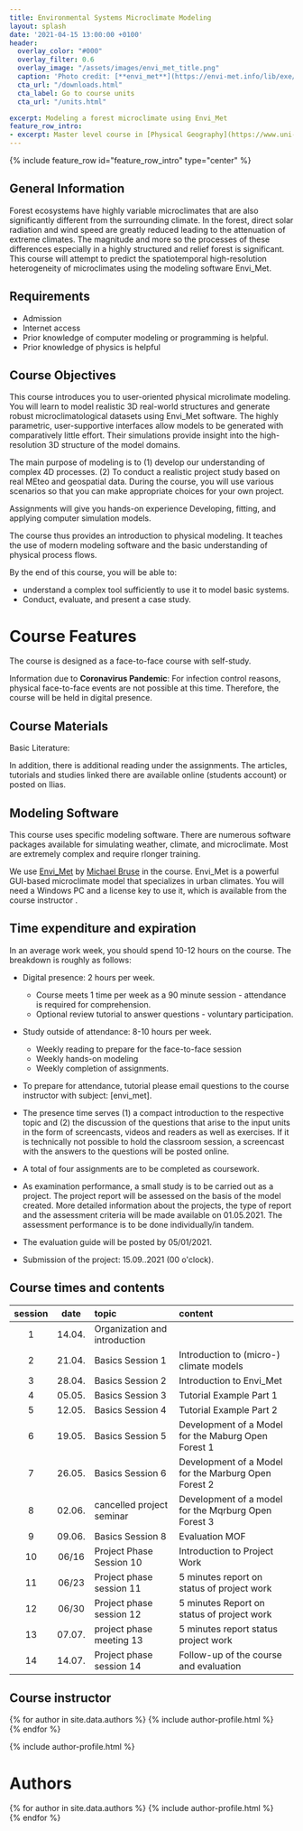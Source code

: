 ```yaml
---
title: Environmental Systems Microclimate Modeling
layout: splash
date: '2021-04-15 13:00:00 +0100'
header:
  overlay_color: "#000"
  overlay_filter: 0.6
  overlay_image: "/assets/images/envi_met_title.png"
  caption: 'Photo credit: [**envi_met**](https://envi-met.info/lib/exe/fetch.php?cache=&media=examples:thermal_pic.png)'
  cta_url: "/downloads.html"
  cta_label: Go to course units
  cta_url: "/units.html"

excerpt: Modeling a forest microclimate using Envi_Met
feature_row_intro:
- excerpt: Master level course in [Physical Geography](https://www.uni-marburg.de/fb19/studium/studiengaenge/msc-phygeo) at Marburg University
---
```


{% include feature_row id="feature_row_intro" type="center" %}



## General Information
Forest ecosystems have highly variable microclimates that are also significantly different from the surrounding climate. In the forest, direct solar radiation and wind speed are greatly reduced leading to the attenuation of extreme climates. The magnitude and more so the processes of these differences especially in a highly structured and relief forest is significant. This course will attempt to predict the spatiotemporal high-resolution heterogeneity of microclimates using the modeling software Envi_Met. 

## Requirements
* Admission
* Internet access
* Prior knowledge of computer modeling or programming is helpful.
* Prior knowledge of physics is helpful

## Course Objectives

This course introduces you to user-oriented physical microlimate modeling. You will learn to model realistic 3D real-world structures and generate robust microclimatological datasets using Envi_Met software. The highly parametric, user-supportive interfaces allow models to be generated with comparatively little effort. Their simulations provide insight into the high-resolution 3D structure of the model domains. 

The main purpose of modeling is to (1) develop our understanding of complex 4D processes. (2) To conduct a realistic project study based on real MEteo and geospatial data.  During the course, you will use various scenarios so that you can make appropriate choices for your own project.

Assignments will give you hands-on experience Developing, fitting, and applying computer simulation models.

The course thus provides an introduction to physical modeling. It teaches the use of modern modeling software and the basic understanding of physical process flows.

By the end of this course, you will be able to:
* understand a complex tool sufficiently to use it to model basic systems. 
* Conduct, evaluate, and present a case study.

# Course Features
The course is designed as a face-to-face course with self-study.

Information due to **Coronavirus Pandemic**: For infection control reasons, physical face-to-face events are not possible at this time. Therefore, the course will be held in digital presence. 

## Course Materials

Basic Literature:


In addition, there is additional reading under the assignments. The articles, tutorials and studies linked there are available online (students account) or posted on Ilias.


## Modeling Software
This course uses specific modeling software. There are numerous software packages available for simulating weather, climate, and microclimate. Most are extremely complex and require rlonger training.

We use [Envi_Met](https://envi_met.com/) by [Michael Bruse](https://de.wikipedia.org/wiki/Michael_Bruse) in the course. Envi_Met is a powerful GUI-based microclimate model that specializes in urban climates.  You will need a Windows PC and a license key to use it, which is available from the course instructor . 


## Time expenditure and expiration

In an average work week, you should spend 10-12 hours on the course. The breakdown is roughly as follows:

* Digital presence: 2 hours per week.
  * Course meets 1 time per week as a 90 minute session - attendance is required for comprehension.
  * Optional review tutorial to answer questions - voluntary participation.
* Study outside of attendance: 8-10 hours per week.
  * Weekly reading to prepare for the face-to-face session
  * Weekly hands-on modeling 
  * Weekly completion of assignments.
  
* To prepare for attendance, tutorial please email questions to the course instructor with subject: [envi_met]. 
* The presence time serves (1) a compact introduction to the respective topic and (2) the discussion of the questions that arise to the input units in the form of screencasts, videos and readers as well as exercises. If it is technically not possible to hold the classroom session, a screencast with the answers to the questions will be posted online.
* A total of four assignments are to be completed as coursework.
* As examination performance, a small study is to be carried out as a project. The project report will be assessed on the basis of the model created. More detailed information about the projects, the type of report and the assessment criteria will be made available on 01.05.2021. The assessment performance is to be done individually/in tandem.
* The evaluation guide will be posted by 05/01/2021.
* Submission of the project: 15.09..2021 (00 o'clock).

## Course times and contents

| session | date | topic | content |
|:-------:|:--------:|:---------|:---------|
| 1 | 14.04. | Organization and introduction |
| 2 | 21.04. | Basics Session 1 | Introduction to (micro-) climate models |
| 3 | 28.04. | Basics Session 2 | Introduction to Envi_Met |
| 4 | 05.05. | Basics Session 3 | Tutorial Example Part 1 |
| 5 | 12.05. | Basics Session 4 | Tutorial Example Part 2 |
| 6 | 19.05. | Basics Session 5 | Development of a Model for the Maburg Open Forest 1|
| 7 | 26.05. | Basics Session 6 | Development of a Model for the Marburg Open Forest 2 |
| 8 | 02.06. | cancelled project seminar | Development of a model for the Mqrburg Open Forest 3 |
| 9 | 09.06. | Basics Session 8 | Evaluation MOF |
| 10 | 06/16 | Project Phase Session 10 | Introduction to Project Work |
| 11 | 06/23 | Project phase session 11 | 5 minutes report on status of project work |
| 12 | 06/30 | Project phase session 12 | 5 minutes Report on status of project work |
| 13 | 07.07. | project phase meeting 13 | 5 minutes report status project work |
| 14 | 14.07. | Project phase session 14 | Follow-up of the course and evaluation |


## Course instructor


{% for author in site.data.authors %} 
  {% include author-profile.html %}
 <br /> 
{% endfor %}


{% include author-profile.html %}

# Authors


{% for author in site.data.authors %} 
  {% include author-profile.html %}
 <br /> 
{% endfor %}